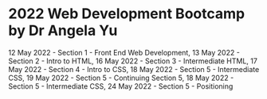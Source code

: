 # 2022 Web Development Bootcamp by Dr Angela Yu
12 May 2022 - Section 1 - Front End Web Development,
13 May 2022 - Section 2 - Intro to HTML,
16 May 2022 - Section 3 - Intermediate HTML,
17 May 2022 - Section 4 - Intro to CSS,
18 May 2022 - Section 5 - Intermediate CSS,
19 May 2022 - Section 5 - Continuing Section 5,
18 May 2022 - Section 5 - Intermediate CSS,
24 May 2022 - Section 5 - Positioning




